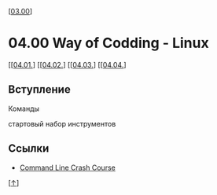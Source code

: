 <!--
File : 04.00.md

Created         : Wed 08 Jul 2015 05:45:55
Last Modified : Thu 06 Aug 2015 06:38:31
Maintainer     : sharlatan
-->

\[[03.00](./03.00.md "Редактор Vim")\]
#  04.00 Way of Codding - Linux #
\[[[04.01.](./04.01.md "Установка Linux")\]
\[[[04.02.](./04.02.md "Консоль")\]
\[[[04.03.](./04.03.md "SSH")\]
\[[[04.04.](./04.04.md "tmux")\]

## Вступление ##



Команды

стартовый набор инструментов



## Ссылки ##
*   [Command Line Crash Course](http://goo.gl/j6WDiR)

\[[↑](04.00.md#0400-way-of-codding---linux)\]

